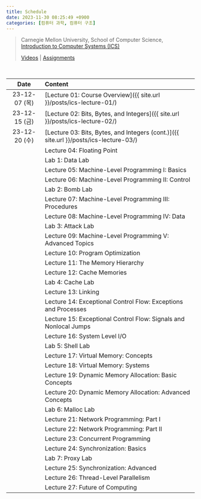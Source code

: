 ```yaml
---
title: Schedule
date: 2023-11-30 08:25:49 +0900
categories: [컴퓨터 과학, 컴퓨터 구조]
---
```


> Carnegie Mellon University, School of Computer Science,  
> [Introduction to Computer Systems (ICS)](https://www.cs.cmu.edu/afs/cs/academic/class/15213-s18/www/index.html)
>
> [Videos](https://scs.hosted.panopto.com/Panopto/Pages/Sessions/List.aspx#folderID=%22b96d90ae-9871-4fae-91e2-b1627b43e25e%22&view=0&sortColumn=1&sortAscending=true) \| [Assignments](https://csapp.cs.cmu.edu/3e/labs.html)

<br>

|     Date      | Content                                                                               |
| :-----------: | :------------------------------------------------------------------------------------ |
| 23-12-07 (목) | [Lecture 01: Course Overview]({{ site.url }}/posts/ics-lecture-01/)                   |
| 23-12-15 (금) | [Lecture 02: Bits, Bytes, and Integers]({{ site.url }}/posts/ics-lecture-02/)         |
| 23-12-20 (수) | [Lecture 03: Bits, Bytes, and Integers (cont.)]({{ site.url }}/posts/ics-lecture-03/) |
|               | Lecture 04: Floating Point                                                            |
|               | Lab 1: Data Lab                                                                       |
|               | Lecture 05: Machine-Level Programming I: Basics                                       |
|               | Lecture 06: Machine-Level Programming II: Control                                     |
|               | Lab 2: Bomb Lab                                                                       |
|               | Lecture 07: Machine-Level Programming III: Procedures                                 |
|               | Lecture 08: Machine-Level Programming IV: Data                                        |
|               | Lab 3: Attack Lab                                                                     |
|               | Lecture 09: Machine-Level Programming V: Advanced Topics                              |
|               | Lecture 10: Program Optimization                                                      |
|               | Lecture 11: The Memory Hierarchy                                                      |
|               | Lecture 12: Cache Memories                                                            |
|               | Lab 4: Cache Lab                                                                      |
|               | Lecture 13: Linking                                                                   |
|               | Lecture 14: Exceptional Control Flow: Exceptions and Processes                        |
|               | Lecture 15: Exceptional Control Flow: Signals and Nonlocal Jumps                      |
|               | Lecture 16: System Level I/O                                                          |
|               | Lab 5: Shell Lab                                                                      |
|               | Lecture 17: Virtual Memory: Concepts                                                  |
|               | Lecture 18: Virtual Memory: Systems                                                   |
|               | Lecture 19: Dynamic Memory Allocation: Basic Concepts                                 |
|               | Lecture 20: Dynamic Memory Allocation: Advanced Concepts                              |
|               | Lab 6: Malloc Lab                                                                     |
|               | Lecture 21: Network Programming: Part I                                               |
|               | Lecture 22: Network Programming: Part II                                              |
|               | Lecture 23: Concurrent Programming                                                    |
|               | Lecture 24: Synchronization: Basics                                                   |
|               | Lab 7: Proxy Lab                                                                      |
|               | Lecture 25: Synchronization: Advanced                                                 |
|               | Lecture 26: Thread-Level Parallelism                                                  |
|               | Lecture 27: Future of Computing                                                       |
